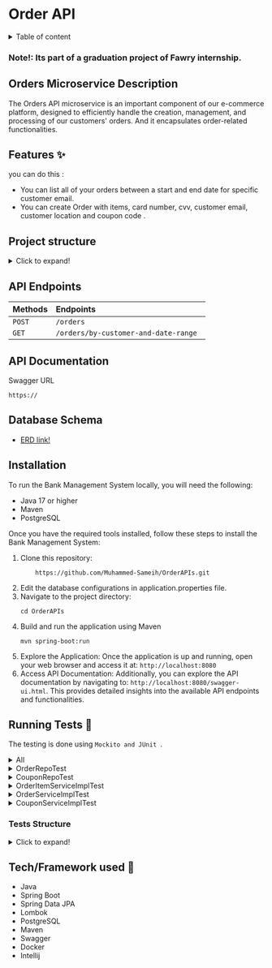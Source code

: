 # Order API

<details>
<summary>Table of content</summary>

- - [Shipping Microservice Description](#shipping-microservice-description)
  - [Features ✨](#features-)
  - [Project structure](#project-structure)
  - [API Endpoints](#api-endpoints)
  - [API Documentation](#api-documentation)
  - [Database Schema](#database-schema)
  - [Installation & How to use 📥](#installation-)
  - [Running Tests 🧪](#running-tests-)
    - [Tests Structure](#tests-structure)
  - [Tech/Framework used 🧰](#techframework-used-)
  </details>

### Note!: Its part of a graduation project of Fawry internship.

## Orders Microservice Description

The Orders API microservice is an important component of our e-commerce platform, designed to efficiently handle the creation, management, and processing of our customers' orders.
And it encapsulates order-related functionalities.

## Features ✨

you can do this :

- You can list all of your orders between a start and end date for specific customer email.
- You can create Order with items, card number, cvv, customer email, customer location and coupon code .

## Project structure

<details>
<summary>Click to expand!</summary>

```bash
## Project Structure

📦main
 ┣ 📂java
 ┃ ┗ 📂com
 ┃ ┃ ┗ 📂example
 ┃ ┃ ┃ ┗ 📂orderapis
 ┃ ┃ ┃ ┃ ┣ 📂controller
 ┃ ┃ ┃ ┃ ┃ ┗ 📜OrderController.java
 ┃ ┃ ┃ ┃ ┣ 📂entity
 ┃ ┃ ┃ ┃ ┃ ┣ 📜Coupon.java
 ┃ ┃ ┃ ┃ ┃ ┣ 📜Order.java
 ┃ ┃ ┃ ┃ ┃ ┗ 📜OrderItem.java
 ┃ ┃ ┃ ┃ ┣ 📂exception
 ┃ ┃ ┃ ┃ ┃ ┣ 📜ErrorDetails.java
 ┃ ┃ ┃ ┃ ┃ ┣ 📜GlobalExceptionHandler.java
 ┃ ┃ ┃ ┃ ┃ ┗ 📜RecordNotFoundException.java
 ┃ ┃ ┃ ┃ ┣ 📂mapper
 ┃ ┃ ┃ ┃ ┃ ┣ 📜CouponMapper.java
 ┃ ┃ ┃ ┃ ┃ ┣ 📜OrderMapper.java
 ┃ ┃ ┃ ┃ ┃ ┗ 📜OrderItemMapper.java
 ┃ ┃ ┃ ┃ ┣ 📂model
 ┃ ┃ ┃ ┃ ┃ ┣ 📂bank
 ┃ ┃ ┃ ┃ ┃ ┃ ┣ 📜DepositRequest.java
 ┃ ┃ ┃ ┃ ┃ ┃ ┗ 📜WithdawRequest.java
 ┃ ┃ ┃ ┃ ┃ ┣ 📂coupon
 ┃ ┃ ┃ ┃ ┃ ┃ ┣ 📜CouponModelForRequest.java
 ┃ ┃ ┃ ┃ ┃ ┃ ┣ 📜CouponModelForResponse.java
 ┃ ┃ ┃ ┃ ┃ ┃ ┗ 📜CouponModelForUseCoupon.java
 ┃ ┃ ┃ ┃ ┃ ┣ 📂order
 ┃ ┃ ┃ ┃ ┃ ┃ ┣ 📜OrderModelForRequest.java
 ┃ ┃ ┃ ┃ ┃ ┃ ┗ 📜OrderModelForResponse.java
 ┃ ┃ ┃ ┃ ┃ ┣ 📂orderItem
 ┃ ┃ ┃ ┃ ┃ ┃ ┣ 📜OrderItemModelForRequest.java
 ┃ ┃ ┃ ┃ ┃ ┃ ┗ 📜OrderItemModelForResponse.java
 ┃ ┃ ┃ ┃ ┃ ┣ 📂product
 ┃ ┃ ┃ ┃ ┃ ┃ ┣ 📜ProductModel.java
 ┃ ┃ ┃ ┃ ┃ ┃ ┗ 📜ProductModelForConsume.java
 ┃ ┃ ┃ ┃ ┃ ┣ 📂shipping
 ┃ ┃ ┃ ┃ ┃ ┃ ┗ 📜ShippingModel.java
 ┃ ┃ ┃ ┃ ┃ ┗ 📂store
 ┃ ┃ ┃ ┃ ┃ ┃ ┗ 📜StoreModelResponse.java
 ┃ ┃ ┃ ┃ ┣ 📂repo
 ┃ ┃ ┃ ┃ ┃ ┣ 📜CouponRepo.java
 ┃ ┃ ┃ ┃ ┃ ┣ 📜OrderRepo.java
 ┃ ┃ ┃ ┃ ┃ ┗ 📜OrderItemRepo.java
 ┃ ┃ ┃ ┃ ┣ 📂service
 ┃ ┃ ┃ ┃ ┃ ┣ 📂impl
 ┃ ┃ ┃ ┃ ┃ ┃ ┣ 📜CouponServiceImpl.java
 ┃ ┃ ┃ ┃ ┃ ┃ ┣ 📜OrderServiceImpl.java
 ┃ ┃ ┃ ┃ ┃ ┃ ┗ 📜OrderItemServiceImpl.java
 ┃ ┃ ┃ ┃ ┃ ┣ 📜CouponService.java
 ┃ ┃ ┃ ┃ ┃ ┣ 📜OrderService.java
 ┃ ┃ ┃ ┃ ┃ ┗ 📜OrderItemService.java
 ┃ ┃ ┃ ┃ ┗ 📜ShippingApIsApplication.java
 ┃ ┃ ┃ ┃ ┣ 📂util
 ┃ ┃ ┃ ┃ ┃ ┣ 📜CodeGenerator.java
 ┃ ┃ ┃ ┃ ┃ ┗ 📜RestApiClient.java
 ┗ 📂resources
 ┃ ┣ 📂db
 ┃ ┃ ┗ 📂migration
 ┃ ┃ ┃ ┣ 📜V1__create_order_orderItem_coupon_talbles.sql
 ┃ ┃ ┃ ┗ 📜V2__Change_Coupon_Code_Data_Type.sql
 ┃ ┗ 📜application.properties
```

</details>

</details>

## API Endpoints

| Methods | Endpoints                                |
| :------ | :--------------------------------------- |
| `POST`  | `/orders `                            |
| `GET`   | `/orders/by-customer-and-date-range ` |

## API Documentation

Swagger URL

```
https://
```

## Database Schema

- [ERD link!](https://mermaid.live/edit#pako:eNqVk99PwjAQx_-V5p5x2fgxyt4IYCQ6IYg-mCVLs1ZcMtrZXY3I9r9bNgwT9MF7WXufpve927d7SBQXEIDQ05RtNNtGkthYrKazFdk3m0PMJYqN0CTlZHl7mU5MgWordCy2LM1OfD0PZw_rcbgkSnOLOUNxotPZZB6O7wgqZFmc6zRpwafxanIzXpECGZriMn8Q3mSrSLZUx_P1LPyH9EaYhde_wFwrbhKMT8Xa9M0wiSnuLjv6o5czzc3y-zt5XCwX9_-YuTK5kmfSTpVquN7lv8ybp4XlEuN3lhkRKx3nQidCItsIcjbTH7MllXKcsjxKJQF5ZUUbl-XVVblv_4fWEeiAdYj1B7d-q9uMAF_FVkQQ2CUXL8xkGEEkK3uUGVQPO5lAgNqIDpj84J2jSSF4YVlhszmTEOzhA4JB3-nTrktHA-oNu13X68AOAr_nuDZoz_dpb0S9QdWBT6XsBa5D-3Q0Gnqe71JK_WG3vu25hk1JwVNUOmweSP1Oqi9xHO8h)

## Installation

To run the Bank Management System locally, you will need the following:
- Java 17 or higher
- Maven
- PostgreSQL

Once you have the required tools installed, follow these steps to install the Bank Management System:

1. Clone this repository:
    ```shell
        https://github.com/Muhammed-Sameih/OrderAPIs.git
    ```
2. Edit the database configurations in application.properties file.
3. Navigate to the project directory:
    ```shell
    cd OrderAPIs
    ```
4. Build and run the application using Maven
    ```shell
    mvn spring-boot:run
    ```
5. Explore the Application: Once the application is up and running, open your web browser and access it at: `http://localhost:8080`
6. Access API Documentation: Additionally, you can explore the API documentation by navigating to: `http://localhost:8080/swagger-ui.html`. This provides detailed insights into the available API endpoints and functionalities.
## Running Tests 🧪

The testing is done using `Mockito and JUnit `.

<details>
<summary> All </summary>

![1](https://github.com/AbdelrahmanShaheen/task-manager-api/assets/77184432/fd0bb9f1-4c8e-415f-9632-3975c6ef50c5)

</details>

<details>
<summary> OrderRepoTest </summary>

![6](https://github.com/AbdelrahmanShaheen/task-manager-api/assets/77184432/54ea1f03-ecf2-4ff0-b2c7-41cd1547c707)

</details>
<details>
<summary> CouponRepoTest </summary>

![7](https://github.com/AbdelrahmanShaheen/task-manager-api/assets/77184432/eea98e76-661b-4387-ae98-7ced629e82ef)

</details>

<details>
<summary> OrderItemServiceImplTest </summary>

![4](https://github.com/AbdelrahmanShaheen/task-manager-api/assets/77184432/86915807-0ab7-4909-87e6-9cbbdace371a)

</details>

<details>
<summary> OrderServiceImplTest</summary>

![3](https://github.com/AbdelrahmanShaheen/task-manager-api/assets/77184432/62070de9-ea85-4f48-b466-8d52c16a7bfe)

</details>
<details>
<summary> CouponServiceImplTest </summary>

![2](https://github.com/AbdelrahmanShaheen/task-manager-api/assets/77184432/74482665-d1a2-4294-b532-7ebfd680b24c)

</details>

### Tests Structure

<details>
<summary>Click to expand!</summary>

```bash
📦test
 ┣ 📂java
 ┃ ┗ 📂com
 ┃ ┃ ┗ 📂example
 ┃ ┃ ┃ ┗ 📂orderapis
 ┃ ┃ ┃ ┃ ┣ 📂repo
 ┃ ┃ ┃ ┃ ┃ ┣ 📜CouponRepoTest.java
 ┃ ┃ ┃ ┃ ┃ ┗ 📜OrderRepoTest.java
 ┃ ┃ ┃ ┃ ┣ 📂service
 ┃ ┃ ┃ ┃ ┃ ┗ 📂impl
 ┃ ┃ ┃ ┃ ┃ ┃ ┣ 📜CouponServiceImplTest.java
 ┃ ┃ ┃ ┃ ┃ ┃ ┣ 📜OrderServiceImplTest.java
 ┃ ┃ ┃ ┃ ┃ ┃ ┗ 📜OrderItemServiceImplTest.java
 ┃ ┃ ┃ ┃ ┗ 📜OrderApIsApplicationTests.java
 ┗ 📂resources
 ┃ ┗ 📜application.properties

```

</details>

## Tech/Framework used 🧰

- Java
- Spring Boot
- Spring Data JPA
- Lombok
- PostgreSQL
- Maven 
- Swagger
- Docker
- Intellij
